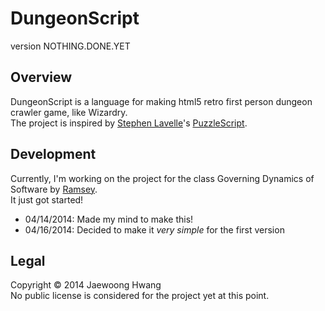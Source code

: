 DungeonScript
=============
version NOTHING.DONE.YET

Overview
--------
DungeonScript is a language for making html5 retro first person dungeon crawler game, like Wizardry.  
The project is inspired by [Stephen Lavelle](http://www.increpare.com/)'s [PuzzleScript](http://puzzlescript.net).

Development
-----------
Currently, I'm working on the project for the class Governing Dynamics of Software by [Ramsey](http://nas.sr).  
It just got started!

* 04/14/2014: Made my mind to make this!
* 04/16/2014: Decided to make it *very simple* for the first version

Legal
-----
Copyright © 2014 Jaewoong Hwang  
No public license is considered for the project yet at this point.
